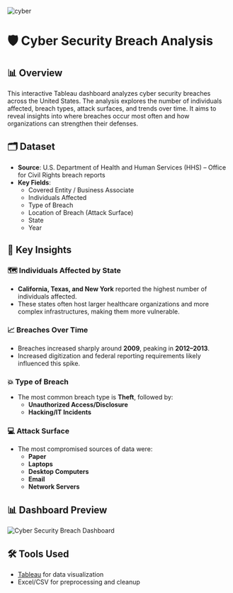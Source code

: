 ![cyber](https://github.com/user-attachments/assets/4d5d7444-4148-4ae7-9182-5e96570099b4)
# 🛡️ Cyber Security Breach Analysis

## 📊 Overview

This interactive Tableau dashboard analyzes cyber security breaches across the United States. The analysis explores the number of individuals affected, breach types, attack surfaces, and trends over time. It aims to reveal insights into where breaches occur most often and how organizations can strengthen their defenses.

## 🗂️ Dataset

- **Source**: U.S. Department of Health and Human Services (HHS) – Office for Civil Rights breach reports
- **Key Fields**:
  - Covered Entity / Business Associate
  - Individuals Affected
  - Type of Breach
  - Location of Breach (Attack Surface)
  - State
  - Year

## 📌 Key Insights

### 🗺️ Individuals Affected by State
- **California, Texas, and New York** reported the highest number of individuals affected.
- These states often host larger healthcare organizations and more complex infrastructures, making them more vulnerable.

### 📈 Breaches Over Time
- Breaches increased sharply around **2009**, peaking in **2012–2013**.
- Increased digitization and federal reporting requirements likely influenced this spike.

### 💥 Type of Breach
- The most common breach type is **Theft**, followed by:
  - **Unauthorized Access/Disclosure**
  - **Hacking/IT Incidents**

### 💻 Attack Surface
- The most compromised sources of data were:
  - **Paper**
  - **Laptops**
  - **Desktop Computers**
  - **Email**
  - **Network Servers**

## 📊 Dashboard Preview

![Cyber Security Breach Dashboard](images/cyber.png)

## 🛠️ Tools Used

- [Tableau](https://www.tableau.com/) for data visualization
- Excel/CSV for preprocessing and cleanup
